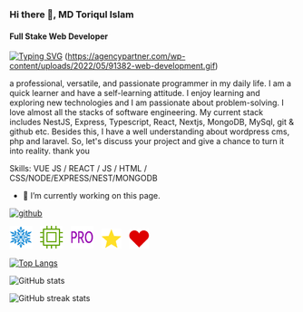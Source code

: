 ### Hi there 👋, MD Toriqul Islam
#### Full Stake Web Developer
[![Typing SVG](https://readme-typing-svg.demolab.com?font=Fira+Code&pause=1000&width=435&lines=The+five+boxing+wizards+jump+quickly)](https://git.io/typing-svg)
(https://agencypartner.com/wp-content/uploads/2022/05/91382-web-development.gif)

a professional, versatile, and passionate programmer in my daily life. I am a quick learner and have a self-learning attitude. I enjoy learning and exploring new technologies and I am passionate about problem-solving. I love almost all the stacks of software engineering. My current stack includes NestJS, Express, Typescript, React, Nextjs, MongoDB, MySql, git & github etc. Besides this, I have a well understanding about wordpress cms, php and laravel. So, let's discuss your project and give a chance to turn it into reality. thank you

Skills: VUE JS / REACT / JS / HTML / CSS/NODE/EXPRESS/NEST/MONGODB

- 🔭 I’m currently working on this page. 


[<img src='https://cdn.jsdelivr.net/npm/simple-icons@3.0.1/icons/github.svg' alt='github' height='40'>](https://github.com/Mirazul3221)  

<a href='https://archiveprogram.github.com/'><img src='https://raw.githubusercontent.com/acervenky/animated-github-badges/master/assets/acbadge.gif' width='40' height='40'></a> <a href='https://docs.github.com/en/developers'><img src='https://raw.githubusercontent.com/acervenky/animated-github-badges/master/assets/devbadge.gif' width='40' height='40'></a> <a href='https://github.com/pricing'><img src='https://raw.githubusercontent.com/acervenky/animated-github-badges/master/assets/pro.gif' width='40' height='40'></a> <a href='https://stars.github.com/'><img src='https://raw.githubusercontent.com/acervenky/animated-github-badges/master/assets/starbadge.gif' width='35' height='35'></a> <a href='https://docs.github.com/en/github/supporting-the-open-source-community-with-github-sponsors'><img src='https://raw.githubusercontent.com/acervenky/animated-github-badges/master/assets/sponsorbadge.gif' width='35' height='35'></a> 

[![Top Langs](https://github-readme-stats.vercel.app/api/top-langs/?username=Mirazul3221)](https://github.com/anuraghazra/github-readme-stats)

![GitHub stats](https://github-readme-stats.vercel.app/api?username=Mirazul3221&show_icons=true&count_private=true)  

![GitHub streak stats](https://streak-stats.demolab.com/?user=Mirazul3221)  

